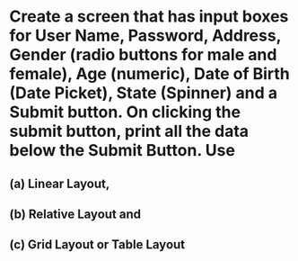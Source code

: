 # Create a screen that has input boxes for User Name, Password, Address, Gender (radio buttons for male and female), Age (numeric), Date of Birth (Date Picket), State (Spinner) and a Submit button. On clicking the submit button, print all the data below the Submit Button. Use

## (a) Linear Layout,
## (b) Relative Layout and
## (c) Grid Layout or Table Layout
